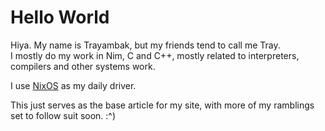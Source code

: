 # Hello World
Hiya. My name is Trayambak, but my friends tend to call me Tray. \
I mostly do my work in Nim, C and C++, mostly related to interpreters, compilers and other systems work.

I use [NixOS](https://nixos.org) as my daily driver.

This just serves as the base article for my site, with more of my ramblings set to follow suit soon. :^)
